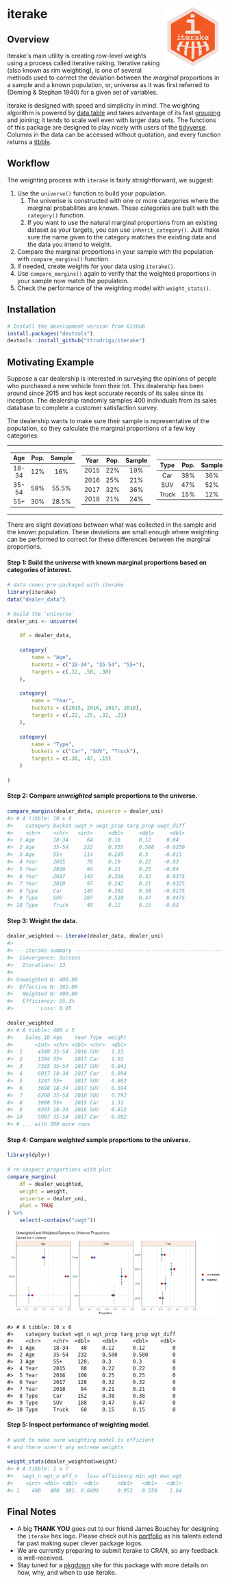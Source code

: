 
iterake <img src=logo/ITERAKE_LOGO_01.png width=140 height=140 align="right" />
===============================================================================

Overview
--------

iterake's main utility is creating row-level weights using a process called iterative raking. Iterative raking (also known as rim weighting), is one of several methods used to correct the deviation between the *marginal* proportions in a sample and a known population, or, universe as it was first referred to (Deming & Stephan 1940) for a given set of variables.

iterake is designed with speed and simplicity in mind. The weighting algorithm is powered by [data.table](https://github.com/Rdatatable/data.table/wiki) and takes advantage of its fast [grouping](https://github.com/Rdatatable/data.table/wiki/Benchmarks-:-Grouping) and joining; it tends to scale well even with larger data sets. The functions of this package are designed to play nicely with users of the [tidyverse](https://github.com/tidyverse/tidyverse). Columns in the data can be accessed without quotation, and every function returns a [tibble](https://github.com/tidyverse/tibble).

Workflow
--------

The weighting process with `iterake` is fairly straightforward, we suggest:

1.  Use the `universe()` function to build your population.
    1.  The univerise is constructed with one or more categories where the marginal probabilites are known. These categories are built with the `category()` function.
    2.  If you want to use the natural marginal proportions from an existing dataset as your targets, you can use `inherit_category()`. Just make sure the name given to the category matches the existing data and the data you intend to weight.
2.  Compare the marginal proportions in your sample with the population with `compare_margins()` function.
3.  If needed, create weights for your data using `iterake()`.
4.  Use `compare_margins()` again to verify that the weighted proportions in your sample now match the population.
5.  Check the performance of the weighting model with `weight_stats()`.

Installation
------------

``` r
# Install the development version from GitHub
install.packages("devtools")
devtools::install_github("ttrodrigz/iterake")
```

Motivating Example
------------------

Suppose a car dealership is interested in surveying the opinions of people who purchased a new vehicle from their lot. This dealership has been around since 2015 and has kept accurate records of its sales since its inception. The dealership randomly samples 400 individuals from its sales database to complete a customer satisfaction survey.

The dealership wants to make sure their sample is representative of the population, so they calculate the marginal proportions of a few key categories:

<table class="kable_wrapper">
<tbody>
<tr>
<td>
<table>
<thead>
<tr>
<th style="text-align:center;">
Age
</th>
<th style="text-align:center;">
Pop.
</th>
<th style="text-align:center;">
Sample
</th>
</tr>
</thead>
<tbody>
<tr>
<td style="text-align:center;">
18-34
</td>
<td style="text-align:center;">
12%
</td>
<td style="text-align:center;">
16%
</td>
</tr>
<tr>
<td style="text-align:center;">
35-54
</td>
<td style="text-align:center;">
58%
</td>
<td style="text-align:center;">
55.5%
</td>
</tr>
<tr>
<td style="text-align:center;">
55+
</td>
<td style="text-align:center;">
30%
</td>
<td style="text-align:center;">
28.5%
</td>
</tr>
</tbody>
</table>
</td>
<td>
<table>
<thead>
<tr>
<th style="text-align:center;">
Year
</th>
<th style="text-align:center;">
Pop.
</th>
<th style="text-align:center;">
Sample
</th>
</tr>
</thead>
<tbody>
<tr>
<td style="text-align:center;">
2015
</td>
<td style="text-align:center;">
22%
</td>
<td style="text-align:center;">
19%
</td>
</tr>
<tr>
<td style="text-align:center;">
2016
</td>
<td style="text-align:center;">
25%
</td>
<td style="text-align:center;">
21%
</td>
</tr>
<tr>
<td style="text-align:center;">
2017
</td>
<td style="text-align:center;">
32%
</td>
<td style="text-align:center;">
36%
</td>
</tr>
<tr>
<td style="text-align:center;">
2018
</td>
<td style="text-align:center;">
21%
</td>
<td style="text-align:center;">
24%
</td>
</tr>
</tbody>
</table>
</td>
<td>
<table>
<thead>
<tr>
<th style="text-align:center;">
Type
</th>
<th style="text-align:center;">
Pop.
</th>
<th style="text-align:center;">
Sample
</th>
</tr>
</thead>
<tbody>
<tr>
<td style="text-align:center;">
Car
</td>
<td style="text-align:center;">
38%
</td>
<td style="text-align:center;">
36%
</td>
</tr>
<tr>
<td style="text-align:center;">
SUV
</td>
<td style="text-align:center;">
47%
</td>
<td style="text-align:center;">
52%
</td>
</tr>
<tr>
<td style="text-align:center;">
Truck
</td>
<td style="text-align:center;">
15%
</td>
<td style="text-align:center;">
12%
</td>
</tr>
</tbody>
</table>
</td>
</tr>
</tbody>
</table>
There are slight deviations between what was collected in the sample and the known population. These deviations are small enough where weighting can be performed to correct for these differences between the marginal proportions.

#### **Step 1**: Build the universe with known marginal proportions based on categories of interest.

``` r
# data comes pre-packaged with iterake
library(iterake)
data("dealer_data")

# build the 'universe'
dealer_uni <- universe(
    
    df = dealer_data,
    
    category(
        name = "Age",
        buckets = c("18-34", "35-54", "55+"),
        targets = c(.12, .58, .30)
    ),
    
    category(
        name = "Year",
        buckets = c(2015, 2016, 2017, 2018),
        targets = c(.22, .25, .32, .21)
    ),
    
    category(
        name = "Type",
        buckets = c("Car", "SUV", "Truck"),
        targets = c(.38, .47, .15)
    )
    
)
```

#### **Step 2**: Compare *unweighted* sample proportions to the universe.

``` r
compare_margins(dealer_data, universe = dealer_uni)
#> # A tibble: 10 x 6
#>    category bucket uwgt_n uwgt_prop targ_prop uwgt_diff
#>    <chr>    <chr>   <int>     <dbl>     <dbl>     <dbl>
#>  1 Age      18-34      64     0.16      0.12     0.04  
#>  2 Age      35-54     222     0.555     0.580   -0.0250
#>  3 Age      55+       114     0.285     0.3     -0.015 
#>  4 Year     2015       76     0.19      0.22    -0.03  
#>  5 Year     2016       84     0.21      0.25    -0.04  
#>  6 Year     2017      143     0.358     0.32     0.0375
#>  7 Year     2018       97     0.242     0.21     0.0325
#>  8 Type     Car       145     0.362     0.38    -0.0175
#>  9 Type     SUV       207     0.518     0.47     0.0475
#> 10 Type     Truck      48     0.12      0.15    -0.03
```

#### **Step 3**: Weight the data.

``` r
dealer_weighted <- iterake(dealer_data, dealer_uni)
#> 
#> -- iterake summary -------------------------------------------------------------
#>  Convergence: Success
#>   Iterations: 13
#> 
#> Unweighted N: 400.00
#>  Effective N: 381.09
#>   Weighted N: 400.00
#>   Efficiency: 95.3%
#>         Loss: 0.05

dealer_weighted
#> # A tibble: 400 x 5
#>    Sales_ID Age    Year Type  weight
#>       <int> <chr> <dbl> <chr>  <dbl>
#>  1     4349 35-54  2016 SUV    1.15 
#>  2     1394 55+    2017 Car    1.01 
#>  3     7385 35-54  2017 SUV    0.841
#>  4     6917 18-34  2017 Car    0.694
#>  5     3247 55+    2017 SUV    0.862
#>  6     3698 18-34  2017 SUV    0.594
#>  7     6260 35-54  2018 SUV    0.792
#>  8     3998 55+    2015 Car    1.31 
#>  9     6593 18-34  2016 SUV    0.812
#> 10     5907 35-54  2017 Car    0.982
#> # ... with 390 more rows
```

#### **Step 4**: Compare *weighted* sample proportions to the universe.

``` r
library(dplyr)

# re-inspect proportions with plot
compare_margins(
    df = dealer_weighted, 
    weight = weight, 
    universe = dealer_uni,
    plot = TRUE
) %>%
    select(-contains("uwgt"))
```

![](README_files/figure-markdown_github/unnamed-chunk-7-1.png)

    #> # A tibble: 10 x 6
    #>    category bucket wgt_n wgt_prop targ_prop wgt_diff
    #>    <chr>    <chr>  <dbl>    <dbl>     <dbl>    <dbl>
    #>  1 Age      18-34    48     0.12      0.12         0
    #>  2 Age      35-54   232     0.580     0.580        0
    #>  3 Age      55+     120.    0.3       0.3          0
    #>  4 Year     2015     88     0.22      0.22         0
    #>  5 Year     2016    100     0.25      0.25         0
    #>  6 Year     2017    128     0.32      0.32         0
    #>  7 Year     2018     84     0.21      0.21         0
    #>  8 Type     Car     152     0.38      0.38         0
    #>  9 Type     SUV     188     0.47      0.47         0
    #> 10 Type     Truck    60     0.15      0.15         0

#### **Step 5**: Inspect performance of weighting model.

``` r
# want to make sure weighting model is efficient 
# and there aren't any extreme weights

weight_stats(dealer_weighted$weight)
#> # A tibble: 1 x 7
#>   uwgt_n wgt_n eff_n   loss efficiency min_wgt max_wgt
#>    <int> <dbl> <dbl>  <dbl>      <dbl>   <dbl>   <dbl>
#> 1    400   400  381. 0.0496      0.953   0.559    1.64
```

Final Notes
-----------

-   A big **THANK YOU** goes out to our friend James Bouchey for designing the `iterake` hex logo. Please check out his [portfolio](https://jamesbouchey.myportfolio.com/) as his talents extend far past making super clever package logos.
-   We are currently preparing to submit iterake to CRAN, so any feedback is well-received.
-   Stay tuned for a [pkgdown](https://github.com/r-lib/pkgdown) site for this package with more details on how, why, and when to use iterake.
